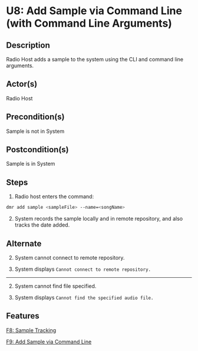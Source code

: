 # U8: Add Sample via Command Line (with Command Line Arguments)

## Description

Radio Host adds a sample to the system using the CLI and command line arguments.

## Actor(s)
 Radio Host

## Precondition(s)
 Sample is not in System

## Postcondition(s)
 Sample is in System

## Steps

1) Radio host enters the command:
```bash
dmr add sample <sampleFile> --name=<songName>
```
2) System records the sample locally and in remote repository, and also tracks the date added.

## Alternate

2) System cannot connect to remote repository.

3) System displays `Cannot connect to remote repository.`

---

2) System cannot find file specified.

3) System displays `Cannot find the specified audio file.`

## Features
[F8: Sample Tracking](../features/#f8-sample-tracking)

[F9: Add Sample via Command Line](../features/#f9-add-sample-via-command-line)

